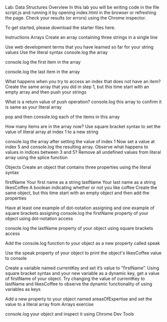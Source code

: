 Lab: Data Structures
Overview
In this lab you will be writing code in the file script.js and running it by opening index.html in the browser or refreshing the page. Check your results (or errors) using the Chrome inspector.

To get started, please download the starter files here.

Instructions
Arrays
Create an array containing three strings in a single line

Use web development terms that you have learned so far for your string values
Use the literal syntax
console.log the array

console.log the first item in the array

console.log the last item in the array

What happens when you try to access an index that does not have an item?
Create the same array that you did in step 1, but this time start with an empty array and then push your strings

What is a return value of push operation?
console.log this array to confirm it is same as your literal array

pop and then console.log each of the items in this array

How many items are in the array now?
Use square bracket syntax to set the value of literal array at index 1 to a new string

console.log the array after setting the value of index 1
Now set a value at index 5 and console.log the resulting array. Observe what happens to values in indices between 3 and 5?
Remove all undefined values from literal array using the splice function

Objects
Create an object that contains three properties using the literal syntax

firstName
Your first name as a string
lastName
Your last name as a string
likesCoffee
A boolean indicating whether or not you like coffee
Create the same object, but this time start with an empty object and then add the properties

Have at least one example of dot-notation assigning and one example of square brackets assigning
console.log the firstName property of your object using dot-notation access

console.log the lastName property of your object using square brackets access

Add the console.log function to your object as a new property called speak

Use the speak property of your object to print the object's likesCoffee value to console

Create a variable named currentKey and set it’s value to ”firstName”. Using square bracket syntax and your new variable as a dynamic key, get a value of firstName of your object. Try changing the value of currentKey to lastName and likesCoffee to observe the dynamic functionality of using variables as keys

Add a new property to your object named areasOfExpertise and set the value to a literal array from Arrays exercise

console.log your object and inspect it using Chrome Dev Tools
